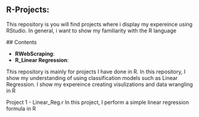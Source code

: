

## R-Projects:

This repository is you will find projects where i display my expereince using RStudio. In general, i want to show my familiarity with the R language

\## Contents

<ul>
  <li><b>RWebScraping</b>:</li>
  <li><b>R_Linear Regression</b>:</li>
</ul>

This repository is mainly for projects I have done in R.
In this repository, I show my understanding of using classification models such as Linear Regression.
I show my expereince creating visulizations and data wrangling in R



Project 1 - Linear_Reg.r
In this project, I perform a simple linear regression formula in R

